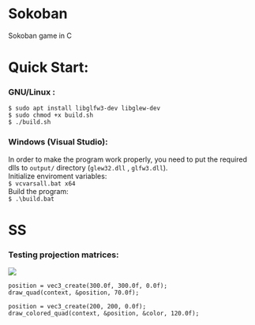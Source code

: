 # Sokoban
Sokoban game in C

# Quick Start:

### GNU/Linux : <br/>
`$ sudo apt install libglfw3-dev libglew-dev` <br/>
`$ sudo chmod +x build.sh` <br/>
`$ ./build.sh` <br/>

### Windows (Visual Studio): <br/>
In order to make the program work properly, you need to put the required dlls to `output/` directory (`glew32.dll` , `glfw3.dll`). <br/>
Initialize enviroment variables: <br/>
`$ vcvarsall.bat x64` <br/>
Build the program: <br/>
`$ .\build.bat`

# SS
### Testing projection matrices:
![](https://i.imgur.com/kat0UEA.png)

```
position = vec3_create(300.0f, 300.0f, 0.0f);
draw_quad(context, &position, 70.0f);

position = vec3_create(200, 200, 0.0f);
draw_colored_quad(context, &position, &color, 120.0f);
```